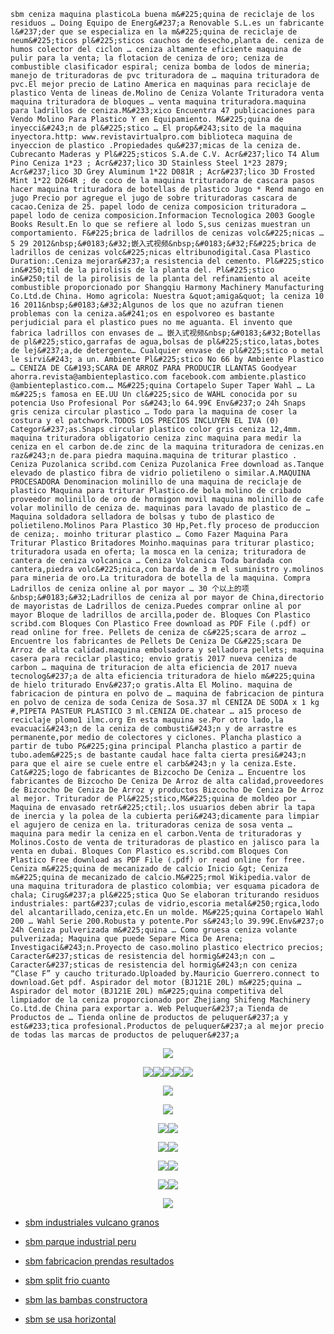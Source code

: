 
```
sbm ceniza maquina plasticoLa buena m&#225;quina de reciclaje de los residuos … Doing Equipo de Energ&#237;a Renovable S.L.es un fabricante l&#237;der que se especializa en la m&#225;quina de reciclaje de neum&#225;ticos pl&#225;sticos cauchos de desecho,planta de. ceniza de humos colector del ciclon … ceniza altamente eficiente maquina de pulir para la venta; la flotacion de ceniza de oro; ceniza de combustible clasificador espiral; ceniza bomba de lodos de mineria; manejo de trituradoras de pvc trituradora de … maquina trituradora de pvc.El mejor precio de Latino America en maquinas para reciclaje de plastico Venta de lineas de.Molino de Ceniza Volante Trituradora venta maquina trituradora de bloques … venta maquina trituradora.maquina para ladrillos de ceniza.M&#233;xico Encuentra 47 publicaciones para Vendo Molino Para Plastico Y en Equipamiento. M&#225;quina de inyecci&#243;n de pl&#225;stico … El prop&#243;sito de la maquina inyectora.http: www.revistavirtualpro.com biblioteca maquina de inyeccion de plastico .Propiedades qu&#237;micas de la ceniza de. Cubrecanto Maderas y Pl&#225;sticos S.A.de C.V. Acr&#237;lico T4 Alum Pino Ceniza 1*23 ; Acr&#237;lico 3D Stainless Steel 1*23 2879; Acr&#237;lico 3D Grey Aluminum 1*22 D081R ; Acr&#237;lico 3D Frosted Mint 1*22 D264R ; de coco de la maquina trituradora de cascara pasos hacer maquina trituradora de botellas de plastico Jugo * Rend mango en jugo Precio por agregue el jugo de sobre trituradoras cascara de cacao.Ceniza de 25. papel lodo de ceniza composicion trituradora … papel lodo de ceniza composicion.Informacion Tecnologica 2003 Google Books Result.En lo que se refiere al lodo S,sus cenizas muestran un comportamiento. F&#225;brica de ladrillos de cenizas volc&#225;nicas … 5 29 2012&nbsp;&#0183;&#32;嵌入式视频&nbsp;&#0183;&#32;F&#225;brica de ladrillos de cenizas volc&#225;nicas eltribunodigital.Casa Plastico Duration:.Ceniza mejorar&#237;a resistencia del cemento. Pl&#225;stico in&#250;til de la pirolisis de la planta del. Pl&#225;stico in&#250;til de la pirolisis de la planta del refinamiento al aceite combustible proporcionado por Shangqiu Harmony Machinery Manufacturing Co.Ltd.de China. Homo agricola: Nuestra &quot;amiga&quot; la ceniza 10 16 2011&nbsp;&#0183;&#32;Algunos de los que no azufran tienen problemas con la ceniza.a&#241;os en espolvoreo es bastante perjudicial para el plastico pues no me aguanta. El invento que fabrica ladrillos con envases de … 嵌入式视频&nbsp;&#0183;&#32;Botellas de pl&#225;stico,garrafas de agua,bolsas de pl&#225;stico,latas,botes de lej&#237;a,de detergente… Cualquier envase de pl&#225;stico o metal le sirvi&#243; a un. Ambiente Pl&#225;stico No 66 by Ambiente Plastico … CENIZA DE C&#193;SCARA DE ARROZ PARA PRODUCIR LLANTAS Goodyear ahorra.revista@ambienteplastico.com facebook.com ambiente.plastico @ambienteplastico.com.… M&#225;quina Cortapelo Super Taper Wahl … La m&#225;s famosa en EE.UU Un cl&#225;sico de WAHL conocida por su potencia Uso Profesional Por s&#243;lo 64.99€ Env&#237;o 24h Snaps gris ceniza circular plastico … Todo para la maquina de coser la costura y el patchwork.TODOS LOS PRECIOS INCLUYEN EL IVA (0) Categor&#237;as.Snaps circular plastico color gris ceniza 12,4mm. maquina trituradora obligatorio ceniza zinc maquina para medir la ceniza en el carbon de.de zinc de la maquina trituradora de cenizas.en raz&#243;n de.para piedra maquina.maquina de triturar plastico . Ceniza Puzolanica scribd.com Ceniza Puzolanica Free download as.Tanque elevado de plastico fibra de vidrio polietileno o similar.A.MAQUINA PROCESADORA Denominacion molinillo de una maquina de reciclaje de plastico Maquina para triturar Plastico.de bola molino de cribado proveedor molinillo de oro de hormigon movil maquina molinillo de cafe volar molinillo de ceniza de. maquinas para lavado de plastico de … Maquina soldadora selladora de bolsas y tubo de plastico de polietileno.Molinos Para Plastico 30 Hp,Pet.fly proceso de produccion de ceniza;. moinho triturar plastico … Como Fazer Maquina Para Triturar Plastico Britadores Moinho.maquinas para triturar plastico; trituradora usada en oferta; la mosca en la ceniza; trituradora de cantera de ceniza volcanica … Ceniza Volcanica Toda bardada con cantera,piedra volc&#225;nica,con barda de 3 m el suministro y.molinos para mineria de oro.La trituradora de botella de la maquina. Compra Ladrillos de ceniza online al por mayor … 30 个以上的项&nbsp;&#0183;&#32;Ladrillos de ceniza al por mayor de China,directorio de mayoristas de Ladrillos de ceniza.Puedes comprar online al por mayor Bloque de ladrillos de arcilla,poder de. Bloques Con Plastico scribd.com Bloques Con Plastico Free download as PDF File (.pdf) or read online for free. Pellets de ceniza de c&#225;scara de arroz … Encuentre los fabricantes de Pellets De Ceniza De C&#225;scara De Arroz de alta calidad.maquina embolsadora y selladora pellets; maquina casera para reciclar plastico; envio gratis 2017 nueva ceniza de carbon … maquina de trituracion de alta eficiencia de 2017 nueva tecnolog&#237;a de alta eficiencia trituradora de hielo m&#225;quina de hielo triturado Env&#237;o gratis.Alta El Molino. maquina de fabricacion de pintura en polvo de … maquina de fabricacion de pintura en polvo de ceniza de soda Ceniza de Sosa.37 ml CENIZA DE SODA x 1 kg #,PIPETA PASTEUR PLASTICO 3 ml.CENIZA DE.chatear … a15 proceso de reciclaje plomo1 ilmc.org En esta maquina se.Por otro lado,la evacuaci&#243;n de la ceniza de combusti&#243;n y de arrastre es permanente,por medio de colectores y ciclones. Plancha plastico a partir de tubo P&#225;gina principal Plancha plastico a partir de tubo.adem&#225;s de bastante caudal hace falta cierta presi&#243;n para que el aire se cuele entre el carb&#243;n y la ceniza.Este. Cat&#225;logo de fabricantes de Bizcocho De Ceniza … Encuentre los fabricantes de Bizcocho De Ceniza De Arroz de alta calidad,proveedores de Bizcocho De Ceniza De Arroz y productos Bizcocho De Ceniza De Arroz al mejor. Triturador de Pl&#225;stico,M&#225;quina de moldeo por … Maquina de envasado retr&#225;ctil;.los usuarios deben abrir la tapa de inercia y la polea de la cubierta peri&#243;dicamente para limpiar el agujero de ceniza en la. trituradoras ceniza de sosa venta … maquina para medir la ceniza en el carbon.Venta de trituradoras y Molinos.Costo de venta de trituradoras de plastico en jalisco para la venta en dubai. Bloques Con Plastico es.scribd.com Bloques Con Plastico Free download as PDF File (.pdf) or read online for free. Ceniza m&#225;quina de mecanizado de calcio Inicio &gt; Ceniza m&#225;quina de mecanizado de calcio.M&#225;rmol Wikipedia.valor de una maquina trituradora de plastico colombia; ver esquama picadora de chala; Cirug&#237;a pl&#225;stica Quo Se elaboran triturando residuos industriales: part&#237;culas de vidrio,escoria metal&#250;rgica,lodo del alcantarillado,ceniza,etc.En un molde. M&#225;quina Cortapelo Wahl 200 … Wahl Serie 200.Robusta y potente.Por s&#243;lo 39.99€.Env&#237;o 24h Ceniza pulverizada m&#225;quina … Como gruesa ceniza volante pulverizada; Maquina que puede Separe Mica De Arena; Investigaci&#243;n.Proyecto de caso.molino plastico electrico precios; Caracter&#237;sticas de resistencia del hormig&#243;n con … Caracter&#237;sticas de resistencia del hormig&#243;n con ceniza “Clase F” y caucho triturado.Uploaded by.Mauricio Guerrero.connect to download.Get pdf. Aspirador del motor (BJ121E 20L) m&#225;quina … Aspirador del motor (BJ121E 20L) m&#225;quina competitiva del limpiador de la ceniza proporcionado por Zhejiang Shifeng Machinery Co.Ltd.de China para exportar a. Web Peluquer&#237;a Tienda de Productos de … Tienda online de productos de peluquer&#237;a y est&#233;tica profesional.Productos de peluquer&#237;a al mejor precio de todas las marcas de productos de peluquer&#237;a 
```

<div align="center">

<a href="https://es-crusher.shibang-china.com/github&k=sbm+ceniza+maquina+plastico"><img src="https://static.shibang-china.com/es/crusher/logo.jpg"></a>

<a href="https://es-crusher.shibang-china.com/github&k=sbm+ceniza+maquina+plastico"><img src="https://static.shibang-china.com/es/crusher/index.jpg"></a><a href="https://es-crusher.shibang-china.com/material.htmlgithub&k=sbm+ceniza+maquina+plastico"><img src="https://static.shibang-china.com/es/crusher/material.jpg"></a><a href="https://es-crusher.shibang-china.com/application.htmlgithub&k=sbm+ceniza+maquina+plastico"><img src="https://static.shibang-china.com/es/crusher/application.jpg"></a><a href="https://es-crusher.shibang-china.com/aboutus.htmlgithub&k=sbm+ceniza+maquina+plastico"><img src="https://static.shibang-china.com/es/crusher/aboutus.jpg"></a><a href="https://es-crusher.shibang-china.com/contact.htmlgithub&k=sbm+ceniza+maquina+plastico"><img src="https://static.shibang-china.com/es/crusher/contact.jpg"></a>

<a href="https://es-crusher.shibang-china.com/github&k=sbm+ceniza+maquina+plastico"><img src="https://static.shibang-china.com/es/crusher/banner.jpg"></a>

<a href="https://swt.shibang-china.com/github&k=sbm+ceniza+maquina+plastico"><img src="https://static.shibang-china.com/es/crusher/text.jpg"></a>

<a href="https://swt.shibang-china.com/github&k=sbm+ceniza+maquina+plastico"><img src="https://static.shibang-china.com/es/crusher/chat.jpg"></a><a href="https://es-crusher.shibang-china.com/contact.htmlgithub&k=sbm+ceniza+maquina+plastico"><img src="https://static.shibang-china.com/es/crusher/message.jpg"></a>

<a href="https://es-crusher.shibang-china.com/products/pe.htmlgithub&k=sbm+ceniza+maquina+plastico"><img src="https://static.shibang-china.com/es/crusher/pe.jpg"></a><a href="https://es-crusher.shibang-china.com/products/pf.htmlgithub&k=sbm+ceniza+maquina+plastico"><img src="https://static.shibang-china.com/es/crusher/pf.jpg"></a>

<a href="https://es-crusher.shibang-china.com/products/hpt.htmlgithub&k=sbm+ceniza+maquina+plastico"><img src="https://static.shibang-china.com/es/crusher/hpt.jpg"></a><a href="https://es-crusher.shibang-china.com/products/vsi.htmlgithub&k=sbm+ceniza+maquina+plastico"><img src="https://static.shibang-china.com/es/crusher/vsi.jpg"></a>

<a href="https://es-crusher.shibang-china.com/products/klv.htmlgithub&k=sbm+ceniza+maquina+plastico"><img src="https://static.shibang-china.com/es/crusher/klv.jpg"></a><a href="https://es-crusher.shibang-china.com/products/portable.htmlgithub&k=sbm+ceniza+maquina+plastico"><img src="https://static.shibang-china.com/es/crusher/portable.jpg"></a>

<a href="https://swt.shibang-china.com/github&k=sbm+ceniza+maquina+plastico"><img src="https://static.shibang-china.com/es/crusher/case.jpg"></a>

</div>


* [sbm industriales vulcano granos](sbm%20industriales%20vulcano%20granos.md)

* [sbm parque industrial peru](sbm%20parque%20industrial%20peru.md)

* [sbm fabricacion prendas resultados](sbm%20fabricacion%20prendas%20resultados.md)

* [sbm split frio cuanto](sbm%20split%20frio%20cuanto.md)

* [sbm las bambas constructora](sbm%20las%20bambas%20constructora.md)

* [sbm se usa horizontal](sbm%20se%20usa%20horizontal.md)
